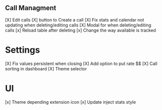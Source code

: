 ## Call Managment
[X] Edit calls
[X] button to Create a call 
[X] Fix stats and calendar not updating when deleting/editing calls
[X] Modal for when deleting/editing calls
[x] Reload table after deleting
[x] Change the way available is tracked


# Settings
[X] Fix values persistent when closing
[X] Add option to put rate $$
[X] Call sorting in dashboard
[X] Theme selector

# UI
[x] Theme depending extension icon
[x] Update inject stats style


